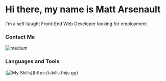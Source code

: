# Hi there, my name is Matt Arsenault
I'm a self-taught Front-End Web Developer looking for employment

### Contact Me
[<img align="left" alt="medium" src="https://img.shields.io/badge/website-000000?style=for-the-badge&logo=About.me&logoColor=white" />](https://cheery-profiterole-268a09.netlify.app/)

<br />

### Languages and Tools
[![My Skills](https://skills.thijs.gg/icons?i=js,html,css,react,nextjs,nodejs,mongodb,)](https://skills.thijs.gg)

